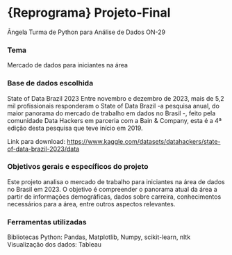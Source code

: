 # {Reprograma} Projeto-Final
Ângela
Turma de Python para Análise de Dados ON-29

### **Tema**
Mercado de dados para iniciantes na área

### **Base de dados escolhida**
State of Data Brazil 2023
    Entre novembro e dezembro de 2023, mais de 5,2 mil profissionais responderam o State of Data Brazil -a pesquisa anual, do maior panorama do mercado de trabalho em dados no Brasil -, feito pela comunidade Data Hackers em parceria com a Bain & Company, esta é a 4ª edição desta pesquisa que teve início em 2019.

Link para download: https://www.kaggle.com/datasets/datahackers/state-of-data-brazil-2023/data

### **Objetivos gerais e específicos do projeto**
Este projeto analisa o mercado de trabalho para iniciantes na área de dados no Brasil em 2023. O objetivo é compreender o panorama atual da área a partir de informações demográficas, dados sobre carreira, conhecimentos necessários para a área, entre outros aspectos relevantes.


### **Ferramentas utilizadas**
Bibliotecas Python: Pandas, Matplotlib, Numpy, scikit-learn, nltk
Visualização dos dados: Tableau